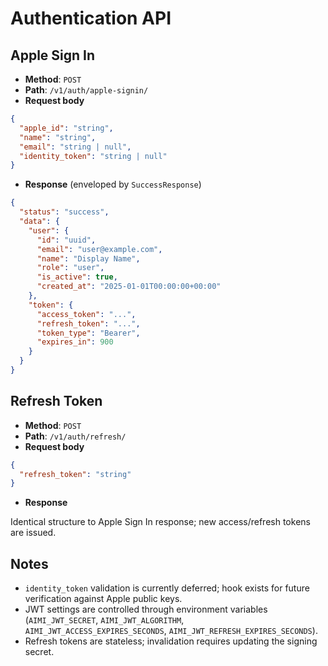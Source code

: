 # Authentication API

## Apple Sign In
- **Method**: `POST`
- **Path**: `/v1/auth/apple-signin/`
- **Request body**

```json
{
  "apple_id": "string",
  "name": "string",
  "email": "string | null",
  "identity_token": "string | null"
}
```

- **Response** (enveloped by `SuccessResponse`)

```json
{
  "status": "success",
  "data": {
    "user": {
      "id": "uuid",
      "email": "user@example.com",
      "name": "Display Name",
      "role": "user",
      "is_active": true,
      "created_at": "2025-01-01T00:00:00+00:00"
    },
    "token": {
      "access_token": "...",
      "refresh_token": "...",
      "token_type": "Bearer",
      "expires_in": 900
    }
  }
}
```

## Refresh Token
- **Method**: `POST`
- **Path**: `/v1/auth/refresh/`
- **Request body**

```json
{
  "refresh_token": "string"
}
```

- **Response**

Identical structure to Apple Sign In response; new access/refresh tokens are issued.

## Notes
- `identity_token` validation is currently deferred; hook exists for future verification against Apple public keys.
- JWT settings are controlled through environment variables (`AIMI_JWT_SECRET`, `AIMI_JWT_ALGORITHM`, `AIMI_JWT_ACCESS_EXPIRES_SECONDS`, `AIMI_JWT_REFRESH_EXPIRES_SECONDS`).
- Refresh tokens are stateless; invalidation requires updating the signing secret.
